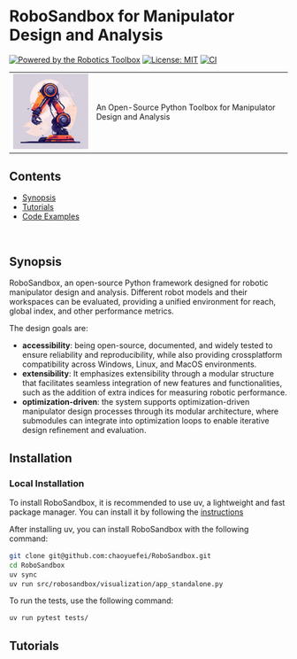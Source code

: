 # RoboSandbox for Manipulator Design and Analysis

[![Powered by the Robotics Toolbox](https://raw.githubusercontent.com/petercorke/robotics-toolbox-python/master/.github/svg/rtb_powered.min.svg)](https://github.com/petercorke/robotics-toolbox-python)
[![License: MIT](https://img.shields.io/badge/License-MIT-yellow.svg)](https://opensource.org/licenses/MIT)
[![CI](https://github.com/chaoyuefei/RoboSandbox/workflows/CI/badge.svg)](https://github.com/chaoyuefei/RoboSandbox/actions?query=workflow%3Aci)
<table style="border:0px">
<tr style="border:0px">
<td style="border:0px">
<img src="docs/figs/robosandbox_icon.jpeg" width="200"></td>
<td style="border:0px">
An Open-Source Python Toolbox for Manipulator Design and Analysis
</td>
</tr>
</table>

<!-- <br> -->

## Contents

- [Synopsis](#1)
- [Tutorials](#3)
- [Code Examples](#4)


<br>

<a id='1'></a>
## Synopsis

RoboSandbox, an open-source Python framework designed for robotic manipulator design and analysis. Different robot models and their workspaces can be evaluated, providing a unified environment for reach, global index, and other performance metrics.

The design goals are:

- **accessibility**: being open-source, documented, and widely tested to ensure reliability and reproducibility, while also providing crossplatform compatibility across Windows, Linux, and MacOS environments.
- **extensibility**: It emphasizes extensibility through a modular structure that facilitates seamless integration of new features and functionalities, such as the addition of extra indices for measuring robotic performance.
- **optimization-driven**: the system supports optimization-driven manipulator design processes through its modular architecture, where submodules can integrate into optimization loops to enable iterative design refinement and evaluation.

## Installation

### Local Installation

To install RoboSandbox, it is recommended to use uv, a lightweight and fast package manager. You can install it by following the [instructions](https://docs.astral.sh/uv/guides/install-python/)

After installing uv, you can install RoboSandbox with the following command:

```bash
git clone git@github.com:chaoyuefei/RoboSandbox.git
cd RoboSandbox
uv sync
uv run src/robosandbox/visualization/app_standalone.py
```

To run the tests, use the following command:

```bash
uv run pytest tests/
```

## Tutorials
